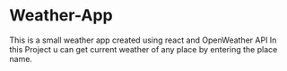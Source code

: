 # Weather-App
This is a small weather app created using react and OpenWeather API
In this Project u can get current weather of any place by entering the place name.
